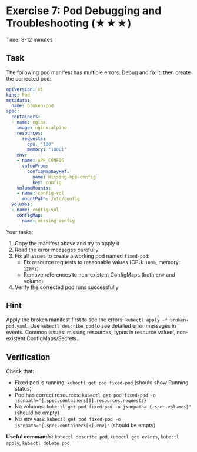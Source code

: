 # Exercise 7: Pod Debugging and Troubleshooting (★★★)

Time: 8-12 minutes

## Task

The following pod manifest has multiple errors. Debug and fix it, then create the corrected pod:

```yaml
apiVersion: v1
kind: Pod
metadata:
  name: broken-pod
spec:
  containers:
  - name: nginx
    image: nginx:alpine
    resources:
      requests:
        cpu: "100"
        memory: "100Gi"
    env:
    - name: APP_CONFIG
      valueFrom:
        configMapKeyRef:
          name: missing-app-config
          key: config
    volumeMounts:
    - name: config-vol
      mountPath: /etc/config
  volumes:
  - name: config-vol
    configMap:
      name: missing-config
```

Your tasks:

1. Copy the manifest above and try to apply it
2. Read the error messages carefully
3. Fix all issues to create a working pod named `fixed-pod`:
   - Fix resource requests to reasonable values (CPU: `100m`, memory: `128Mi`)
   - Remove references to non-existent ConfigMaps (both env and volume)
4. Verify the corrected pod runs successfully

## Hint

Apply the broken manifest first to see the errors: `kubectl apply -f broken-pod.yaml`. Use
`kubectl describe pod` to see detailed error messages in events. Common issues: missing resources,
typos in resource values, non-existent ConfigMaps/Secrets.

## Verification

Check that:

- Fixed pod is running: `kubectl get pod fixed-pod` (should show Running status)
- Pod has correct resources:
  `kubectl get pod fixed-pod -o jsonpath='{.spec.containers[0].resources.requests}'`
- No volumes: `kubectl get pod fixed-pod -o jsonpath='{.spec.volumes}'` (should be empty)
- No env vars: `kubectl get pod fixed-pod -o jsonpath='{.spec.containers[0].env}'` (should be empty)

**Useful commands:** `kubectl describe pod`, `kubectl get events`, `kubectl apply`, `kubectl delete pod`
